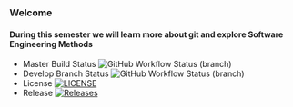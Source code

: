 ### Welcome

#### During this semester we will learn more about git and explore Software Engineering Methods


* Master Build Status ![GitHub Workflow Status (branch)](https://img.shields.io/github/actions/workflow/status/debrx/sem/main.yml?branch=master)
* Develop Branch Status ![GitHub Workflow Status (branch)](https://img.shields.io/github/actions/workflow/status/debrx/sem/main.yml?branch=develop)
* License [![LICENSE](https://img.shields.io/github/license/debrx/sem.svg?style=flat-square)](https://github.com/debrx/sem/blob/master/LICENSE)
* Release [![Releases](https://img.shields.io/github/release/debrx/sem/all.svg?style=flat-square)](https://github.com/debrx/sem/releases)